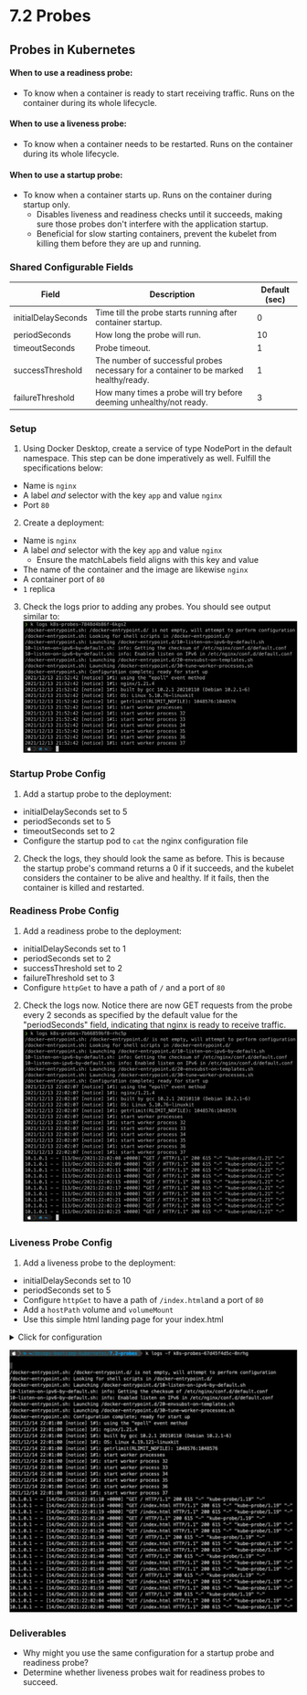 # 7.2 Probes

## Probes in Kubernetes

#### When to use a readiness probe:
- To know when a container is ready to start receiving traffic. Runs on the container during its whole lifecycle.

#### When to use a liveness probe:
- To know when a container needs to be restarted.  Runs on the container during its whole lifecycle.

#### When to use a startup probe:
- To know when a container starts up. Runs on the container during startup only.
    - Disables liveness and readiness checks until it succeeds, making sure those probes don't interfere with the application startup.
    - Beneficial for slow starting containers, prevent the kubelet from killing them before they are up and running.

### Shared Configurable Fields

| Field               | Description                                                                           | Default (sec) |
|---------------------|---------------------------------------------------------------------------------------|--------------|
| initialDelaySeconds | Time till the probe starts running after container startup.                           |       0      |
| periodSeconds       | How long the probe will run.                                                          |      10      |
| timeoutSeconds      | Probe timeout.                                                                        |       1      |
| successThreshold    | The number of successful probes necessary for a container to be marked healthy/ready. |       1      |
| failureThreshold    | How many times a probe will try before deeming unhealthy/not ready.                   |       3      |

### Setup
1. Using Docker Desktop, create a service of type NodePort in the default namespace. This step can be done imperatively as well. Fulfill the specifications below:
- Name is `nginx`
- A label *and* selector with the key `app` and value `nginx`
- Port `80`

2. Create a deployment:
- Name is `nginx`
- A label *and* selector with the key `app` and value `nginx`
    - Ensure the matchLabels field aligns with this key and value
- The name of the container and the image are likewise `nginx`
- A container port of `80`
- `1` replica

3. Check the logs prior to adding any probes. You should see output similar to:
![](img7/logs-before-readiness-probe.svg ':class=img-center')

### Startup Probe Config
1. Add a startup probe to the deployment:
- initialDelaySeconds set to 5
- periodSeconds set to 5
- timeoutSeconds set to 2
- Configure the startup pod to `cat` the nginx configuration file

2. Check the logs, they should look the same as before. This is because the startup probe's command returns a 0 if it succeeds, and the kubelet considers the container to be alive and healthy. If it fails, then the container is killed and restarted. 

### Readiness Probe Config
1. Add a readiness probe to the deployment:
- initialDelaySeconds set to 1
- periodSeconds set to 2
- successThreshold set to 2
- failureThreshold set to 3
- Configure `httpGet` to have a path of `/` and a port of `80`

2. Check the logs now. Notice there are now GET requests from the probe every 2 seconds as specified by the default value for the "periodSeconds" field, indicating that nginx is ready to receive traffic.
![](img7/logs-after-readiness-probe.svg ':class=img-center')

### Liveness Probe Config

1. Add a liveness probe to the deployment: 
- initialDelaySeconds set to 10
- periodSeconds set to 5
- Configure `httpGet` to have a path of `/index.html`and a port of `80`
- Add a `hostPath` volume and `volumeMount`
- Use this simple html landing page for your index.html

<details>
    <summary>Click for configuration</summary>

```

<!DOCTYPE HTML>
<html lang="en">
<head>
<META charset="UTF-8">
<META name="viewport"
 content="width=device-width, initial-scale=1.0">
<title>Sample Web Page</title>
</head>
<body>
Hello World

</body>
</html>

```

</details>


![](img7/logs-after-liveness-probe.svg ':class=img-center')

### Deliverables
- Why might you use the same configuration for a startup probe and readiness probe?
- Determine whether liveness probes wait for readiness probes to succeed.
